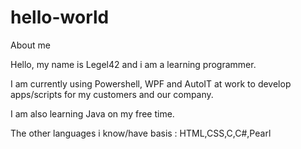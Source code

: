 # hello-world
About me

Hello, my name is Legel42 and i am a learning programmer.

I am currently using Powershell, WPF and AutoIT at work to develop apps/scripts for my customers and our company.

I am also learning Java on my free time.

The other languages i know/have basis : HTML,CSS,C,C#,Pearl
